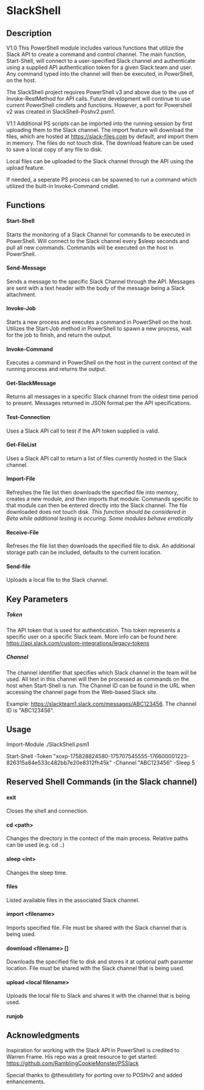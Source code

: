 # SlackShell

## Description
V1.0
This PowerShell module includes various functions that utilize the Slack API to create a command and control channel. The main function, Start-Shell, will connect to a user-specified Slack channel and authenticate using a supplied API authentication token for a given Slack team and user.  Any command typed into the channel will then be executed, in PowerShell, on the host. 

The SlackShell project requires PowerShell v3 and above due to the use of Invoke-RestMethod for API calls.  Future development will continue to use current PowerShell cmdlets and functions. However, a port for Powershell v2 was created in SlackShell-Poshv2.psm1.

V1.1
Additional PS scripts can be imported into the running session by first uploading them to the Slack channel. The import feature will download the files, which are hosted at https://slack-files.com by default, and import them in memory. The files do not touch disk. The download feature can be used to save a local copy of any file to disk. 

Local files can be uploaded to the Slack channel through the API using the upload feature.

If needed, a seperate PS process can be spawned to run a command which utilized the built-in Invoke-Command cmdlet.

## Functions
#### Start-Shell
Starts the monitoring of a Slack Channel for commands to be executed in PowerShell. Will connect to the Slack channel every $sleep seconds and pull all new commands.  Commands will be executed on the host in PowerShell.

#### Send-Message
Sends a message to the specific Slack Channel through the API. Messages are sent with a text header with the body of the message being a Slack attachment.

#### Invoke-Job
Starts a new process and executes a command in PowerShell on the host. Utilizes the Start-Job method in PowerShell to spawn a new process, wait for the job to finish, and return the output.

#### Invoke-Command
Executes a command in PowerShell on the host in the current context of the running process and returns the output.

#### Get-SlackMessage
Returns all messages in a specific Slack channel from the oldest time period to present. Messages returned in JSON format per the API specifications.

#### Test-Connection
Uses a Slack API call to test if the API token supplied is valid.

#### Get-FileList
Uses a Slack API call to return a list of files currently hosted in the Slack channel.

#### Import-File
Refreshes the file list then downloads the specified file into memory, creates a new module, and then imports that module. Commands specific to that module can then be entered directly into the Slack channel. The file downloaded does not touch disk.
*This function should be considered in Beta while addtional testing is occuring. Some modules behave erratically*

#### Receive-File
Refreses the file list then downloads the specified file to disk. An additional storage path can be included, defaults to the current location.

#### Send-file
Uploads a local file to the Slack channel.

## Key Parameters
##### Token
The API token that is used for authentication.  This token represents a specific user on a specific Slack team.  More info can be found here: https://api.slack.com/custom-integrations/legacy-tokens

##### Channel
The channel identifier that specifies which Slack channel in the team will be used. All text in this channel will then be processed as commands on the host when Start-Shell is run.  The Channel ID can be found in the URL when accessing the channel page from the Web-based Slack site.

Example: https://slackteam1.slack.com/messages/ABC123456.  The channel ID is "ABC123456".

## Usage
Import-Module ./SlackShell.psm1

Start-Shell -Token "xoxp-175828824580-175707545555-176600001223-826315a84e533c482bb7e20e8312fh45k" -Channel "ABC123456" -Sleep 5

## Reserved Shell Commands (in the Slack channel)
#### exit
Closes the shell and connection.

#### cd \<path>
Changes the directory in the contect of the main process. Relative paths can be used (e.g. cd ..)

#### sleep \<int>
Changes the sleep time.

#### files
Listed available files in the associated Slack channel.

#### import \<filename>
Imports specified file. File must be shared with the Slack channel that is being used.

#### download \<filename> \[<path>]
Downloads the specified file to disk and stores it at optional path paramter location. File must be shared with the Slack channel that is being used.

#### upload \<local filename>
Uploads the local file to Slack and shares it with the channel that is being used.

#### runjob

## Acknowledgments
Inspiration for working with the Slack API in PowerShell is credited to Warren Frame. His repo was a great resource to get started: https://github.com/RamblingCookieMonster/PSSlack

Special thanks to @thesubtlety for porting over to POSHv2 and added enhancements.
